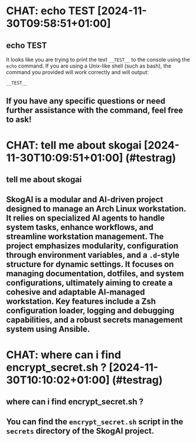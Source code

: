 # CHAT: echo __TEST__ [2024-11-30T09:58:51+01:00]
echo __TEST__
--------
It looks like you are trying to print the text `__TEST__` to the console using the `echo` command. If you are using a Unix-like shell (such as bash), the command you provided will work correctly and will output:

```
__TEST__
```

If you have any specific questions or need further assistance with the command, feel free to ask!
--------

# CHAT: tell me about skogai [2024-11-30T10:09:51+01:00] (#testrag)
tell me about skogai
--------
SkogAI is a modular and AI-driven project designed to manage an Arch Linux workstation. It relies on specialized AI agents to handle system tasks, enhance workflows, and streamline workstation management. The project emphasizes modularity, configuration through environment variables, and a `.d`-style structure for dynamic settings. It focuses on managing documentation, dotfiles, and system configurations, ultimately aiming to create a cohesive and adaptable AI-managed workstation. Key features include a Zsh configuration loader, logging and debugging capabilities, and a robust secrets management system using Ansible.
--------

# CHAT: where can i find encrypt_secret.sh ? [2024-11-30T10:10:02+01:00] (#testrag)
where can i find encrypt_secret.sh ?
--------
You can find the `encrypt_secret.sh` script in the `secrets` directory of the SkogAI project.
--------


